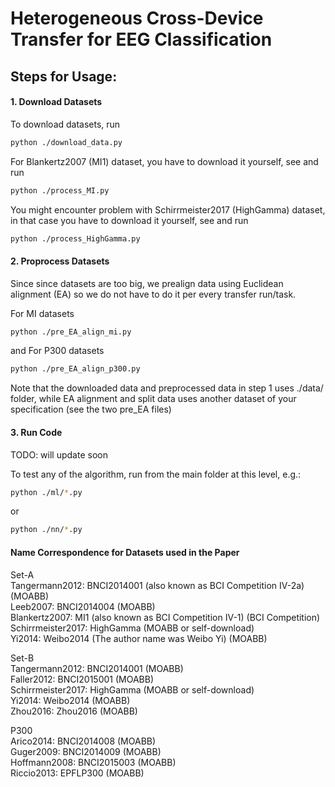 # Heterogeneous Cross-Device Transfer for EEG Classification

## Steps for Usage:

#### 1. Download Datasets

To download datasets, run   
```sh 
python ./download_data.py
```   

For Blankertz2007 (MI1) dataset, you have to download it yourself, see and run
```sh 
python ./process_MI.py
```   

You might encounter problem with Schirrmeister2017 (HighGamma) dataset, in that case you have to download it yourself, see and run
```sh 
python ./process_HighGamma.py
```   

#### 2. Proprocess Datasets

Since since datasets are too big, we prealign data using Euclidean alignment (EA) so we do not have to do it per every transfer run/task.

For MI datasets
```sh 
python ./pre_EA_align_mi.py
```   

and For P300 datasets
```sh 
python ./pre_EA_align_p300.py
```   

Note that the downloaded data and preprocessed data in step 1 uses ./data/ folder, while EA alignment and split data uses another dataset of your specification (see the two pre_EA files)

#### 3. Run Code

TODO: will update soon

To test any of the algorithm, run from the main folder at this level, e.g.:
```sh 
python ./ml/*.py
```
or 
```sh 
python ./nn/*.py
```   

#### Name Correspondence for Datasets used in the Paper
Set-A  
Tangermann2012: BNCI2014001 (also known as BCI Competition IV-2a) (MOABB)  
Leeb2007: BNCI2014004 (MOABB)  
Blankertz2007: MI1 (also known as BCI Competition IV-1) (BCI Competition)  
Schirrmeister2017: HighGamma (MOABB or self-download)  
Yi2014: Weibo2014 (The author name was Weibo Yi) (MOABB)  

Set-B  
Tangermann2012: BNCI2014001 (MOABB)  
Faller2012: BNCI2015001 (MOABB)  
Schirrmeister2017: HighGamma (MOABB or self-download)  
Yi2014: Weibo2014 (MOABB)  
Zhou2016: Zhou2016 (MOABB)  

P300  
Arico2014: BNCI2014008 (MOABB)  
Guger2009: BNCI2014009 (MOABB)  
Hoffmann2008: BNCI2015003 (MOABB)  
Riccio2013: EPFLP300 (MOABB)  